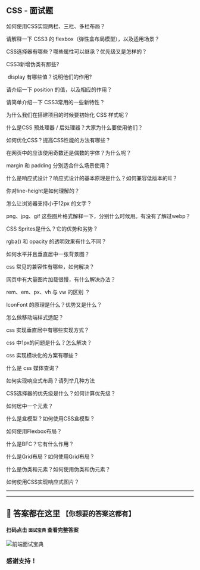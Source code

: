 ## CSS - 面试题


如何使用CSS实现两栏、三栏、多栏布局？

请解释一下 CSS3 的 flexbox（弹性盒布局模型），以及适用场景？

CSS选择器有哪些？哪些属性可以继承？优先级又是怎样的？

CSS3新增伪类有那些?

 display 有哪些值？说明他们的作用?

请介绍一下 position 的值，以及相应的作用？

请简单介绍一下 CSS3常用的一些新特性？

为什么我们在搭建项目的时候要初始化 CSS 样式呢？

什么是CSS 预处理器 / 后处理器？大家为什么要使用他们？

如何优化CSS？提高CSS性能的方法有哪些？

在网页中的应该使用奇数还是偶数的字体？为什么呢？

margin 和 padding 分别适合什么场景使用？

什么是响应式设计？响应式设计的基本原理是什么？如何兼容低版本的IE？

你对line-height是如何理解的？

怎么让浏览器支持小于12px 的文字？

png、jpg、gif 这些图片格式解释一下，分别什么时候用。有没有了解过webp？

CSS Sprites是什么？它的优势和劣势？

rgba() 和 opacity 的透明效果有什么不同？

如何水平并且垂直居中一张背景图？

css 常见的兼容性有哪些，如何解决？

网页中有大量图片加载很慢，有什么解决办法？

rem、em、px、vh 与 vw 的区别 ？

IconFont 的原理是什么？优势又是什么？

怎么做移动端样式适配？

css 实现垂直居中有哪些实现方式？

css 中1px的问题是什么？怎么解决？

css 实现模块化的方案有哪些？

什么是 css 媒体查询？

如何实现响应式布局？请列举几种方法

CSS选择器的优先级是什么？如何计算优先级？

如何居中一个元素？

什么是盒模型？如何使用CSS盒模型？

如何使用Flexbox布局？

什么是BFC？它有什么作用？

什么是Grid布局？如何使用Grid布局？

什么是伪类和元素？如何使用伪类和伪元素？

如何使用CSS实现响应式图片？



---
---

## 🤝 答案都在这里 `【你想要的答案这都有】`
#### **扫码**点击 `面试宝典` 查看完整答案
![前端面试宝典](https://api.daan.smallsix.cn/static/static/daan-gzh-qr.jpg)
### 感谢支持！